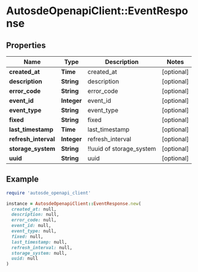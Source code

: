 # AutosdeOpenapiClient::EventResponse

## Properties

| Name | Type | Description | Notes |
| ---- | ---- | ----------- | ----- |
| **created_at** | **Time** | created_at | [optional] |
| **description** | **String** | description | [optional] |
| **error_code** | **String** | error_code | [optional] |
| **event_id** | **Integer** | event_id | [optional] |
| **event_type** | **String** | event_type | [optional] |
| **fixed** | **String** | fixed | [optional] |
| **last_timestamp** | **Time** | last_timestamp | [optional] |
| **refresh_interval** | **Integer** | refresh_interval | [optional] |
| **storage_system** | **String** | !!uuid of storage_system | [optional] |
| **uuid** | **String** | uuid | [optional] |

## Example

```ruby
require 'autosde_openapi_client'

instance = AutosdeOpenapiClient::EventResponse.new(
  created_at: null,
  description: null,
  error_code: null,
  event_id: null,
  event_type: null,
  fixed: null,
  last_timestamp: null,
  refresh_interval: null,
  storage_system: null,
  uuid: null
)
```

